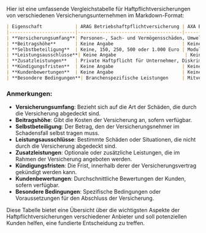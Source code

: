 Hier ist eine umfassende Vergleichstabelle für Haftpflichtversicherungen von verschiedenen Versicherungsunternehmen im Markdown-Format:

```markdown
| Eigenschaft            | ARAG Betriebshaftpflichtversicherung | AXA Betriebshaftpflichtversicherung | Barmenia Gewerbe-Haftpflichtversicherung | ERGO Bauherren-Haftpflichtversicherung | HUK-COBURG Bauherrenhaftpflichtversicherung |
|------------------------|--------------------------------------|-------------------------------------|------------------------------------------|----------------------------------------|---------------------------------------------|
| **Versicherungsumfang**| Personen-, Sach- und Vermögensschäden, Umwelthaftpflicht, Produkthaftpflicht | Personen-, Sach- und Vermögensschäden, IT- und Cyber-Risiken, Umwelthaftpflicht | Schutz vor Schadenersatzansprüchen Dritter, Cyberrisiko | Personen-, Sach- und Vermögensschäden, Umwelt- und Gewässerschäden | Personen-, Sach- und Vermögensschäden, Verkehrssicherungspflichten |
| **Beitragshöhe**       | Keine Angabe                         | Keine Angabe                        | Keine Angabe                             | 73,78 € Einmalbeitrag                  | Mindestbeitrag 75,00 € für die Bauzeit      |
| **Selbstbeteiligung**  | Keine, 150, 250, 500 oder 1.000 Euro | Modular gestaltbar                  | Keine Angabe                             | Keine Angabe                           | Keine Angabe                                |
| **Leistungsausschlüsse**| Keine Angabe                         | Keine Angabe                        | Keine Angabe                             | Vorsätzlich verursachte Schäden        | Schäden am eigenen Bauwerk                  |
| **Zusatzleistungen**   | Private Haftpflicht für Unternehmer, Diskriminierungshaftung | Mietsachschäden, Bearbeitungsschäden, Schlüsselverlustrisiko | Bauherren-Haftpflicht, Gewässerschaden-Haftpflicht | Abrissarbeiten, selbstfahrende Arbeitsmaschinen | Erdleitungs- und Senkungsschäden             |
| **Kündigungsfristen**  | Keine Angabe                         | Keine Angabe                        | Keine Angabe                             | Bauzeit bis 5 Jahre                    | Maximal 3 Jahre ab Versicherungsbeginn      |
| **Kundenbewertungen**  | Keine Angabe                         | Keine Angabe                        | Keine Angabe                             | Keine Angabe                           | Keine Angabe                                |
| **Besondere Bedingungen**| Branchenspezifische Leistungen     | Mitversicherung von IT- und Cyber-Risiken | Ergänzungsbaustein Cyberrisiko          | Günstiger Pauschaltarif für Ein- und Zweifamilienhäuser | Vertragliche Ansprüche der Firmen ausgeschlossen |

```

### Anmerkungen:
- **Versicherungsumfang**: Bezieht sich auf die Art der Schäden, die durch die Versicherung abgedeckt sind.
- **Beitragshöhe**: Gibt die Kosten der Versicherung an, sofern verfügbar.
- **Selbstbeteiligung**: Der Betrag, den der Versicherungsnehmer im Schadensfall selbst tragen muss.
- **Leistungsausschlüsse**: Bestimmte Schäden oder Situationen, die nicht durch die Versicherung abgedeckt sind.
- **Zusatzleistungen**: Optionale oder zusätzliche Leistungen, die im Rahmen der Versicherung angeboten werden.
- **Kündigungsfristen**: Die Frist, innerhalb derer der Versicherungsvertrag gekündigt werden kann.
- **Kundenbewertungen**: Durchschnittliche Bewertungen der Kunden, sofern verfügbar.
- **Besondere Bedingungen**: Spezifische Bedingungen oder Voraussetzungen für den Abschluss der Versicherung.

Diese Tabelle bietet eine Übersicht über die wichtigsten Aspekte der Haftpflichtversicherungen verschiedener Anbieter und soll potenziellen Kunden helfen, eine fundierte Entscheidung zu treffen.